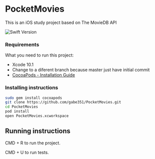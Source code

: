 # PocketMovies
This is an iOS study project based on The MovieDB API 

![Swift Version](https://img.shields.io/badge/swift-4.2-orange.svg?style=flat-square)

### Requirements

What you need to run this project:

* Xcode 10.1
* Change to a diferent branch because master just have initial commit
* [CocoaPods - Installation Guide](https://guides.cocoapods.org/using/getting-started.html)

### Installing instructions

```bash
sudo gem install cocoapods
git clone https://github.com/gabe351/PocketMovies.git
cd PocketMovies
pod install
open PocketMovies.xcworkspace
```

## Running instructions

CMD + R to run the project.

CMD + U to run tests.
